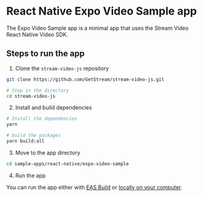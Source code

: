 # React Native Expo Video Sample app

The Expo Video Sample app is a minimal app that uses the Stream Video React Native Video SDK.

## Steps to run the app

1. Clone the `stream-video-js` repository

```bash
git clone https://github.com/GetStream/stream-video-js.git

# Step in the directory
cd stream-video-js
```

2. Install and build dependencies

```bash
# Install the dependencies
yarn

# build the packages
yarn build:all
```

3. Move to the app directory

```bash
cd sample-apps/react-native/expo-video-sample
```

4. Run the app

You can run the app either with [EAS Build](https://docs.expo.dev/build/introduction/) or [locally on your computer](https://docs.expo.dev/develop/development-builds/development-workflows/#build-locally-with-android-studio-and-xcode).
